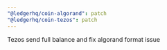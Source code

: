 ```yaml
---
"@ledgerhq/coin-algorand": patch
"@ledgerhq/coin-tezos": patch
---
```


Tezos send full balance and fix algorand format issue
